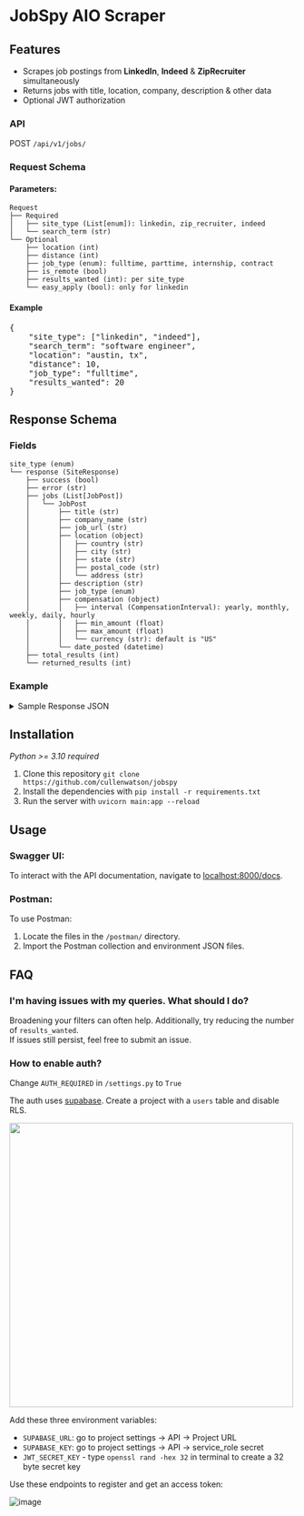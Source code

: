 # JobSpy AIO Scraper

## Features

- Scrapes job postings from **LinkedIn**, **Indeed** & **ZipRecruiter** simultaneously
- Returns jobs with title, location, company, description & other data
- Optional JWT authorization


### API

POST `/api/v1/jobs/`
### Request Schema


#### Parameters:
```plaintext
Request
├── Required
│   ├── site_type (List[enum]): linkedin, zip_recruiter, indeed
│   └── search_term (str)
└── Optional
    ├── location (int)
    ├── distance (int)
    ├── job_type (enum): fulltime, parttime, internship, contract
    ├── is_remote (bool)
    ├── results_wanted (int): per site_type
    └── easy_apply (bool): only for linkedin
```

#### Example
<pre>
{
    "site_type": ["linkedin", "indeed"],
    "search_term": "software engineer",
    "location": "austin, tx",
    "distance": 10,
    "job_type": "fulltime",
    "results_wanted": 20
}
</pre>

## Response Schema
### Fields
```plaintext
site_type (enum)
└── response (SiteResponse)
    ├── success (bool)
    ├── error (str)
    ├── jobs (List[JobPost])
    │   └── JobPost
    │       ├── title (str)
    │       ├── company_name (str)
    │       ├── job_url (str)
    │       ├── location (object)
    │       │   ├── country (str)
    │       │   ├── city (str)
    │       │   ├── state (str)
    │       │   ├── postal_code (str)
    │       │   └── address (str)
    │       ├── description (str)
    │       ├── job_type (enum)
    │       ├── compensation (object)
    │       │   ├── interval (CompensationInterval): yearly, monthly, weekly, daily, hourly
    │       │   ├── min_amount (float)
    │       │   ├── max_amount (float)
    │       │   └── currency (str): default is "US"
    │       └── date_posted (datetime)
    ├── total_results (int)
    └── returned_results (int)
```

### Example
<details>
  <summary>Sample Response JSON</summary>
<pre><code>{
    "linkedin": {
        "success": true,
        "error": null,
        "jobs": [
            {
                "title": "Software Engineer 1",
                "company_name": "Public Partnerships | PPL",
                "job_url": "https://www.linkedin.com/jobs/view/3690013792",
                "location": {
                    "country": "US",
                    "city": "Austin",
                    "state": "TX",
                    "postal_code": null,
                    "address": null
                },
                "description": "Public Partnerships LLC supports individuals with disabilities or chronic illnesses and aging adults, to remain in their homes and communities and “self” direct their own long-term home care. Our role as the nation’s largest and most experienced Financial Management Service provider is to assist those eligible Medicaid recipients to choose and pay for their own support workers and services within their state-approved personalized budget. We are appointed by states and managed healthcare organizations to better serve more of their residents and members requiring long-term care and ensure the efficient use of taxpayer funded services.Our culture attracts and rewards people who are results-oriented and strive to exceed customer expectations. We desire motivated candidates who are excited to join our fast-paced, entrepreneurial environment, and who want to make a difference in helping transform the lives of the consumers we serve. (learn more at www.publicpartnerships.com )Duties & Responsibilities Plans, develops, tests, documents, and implements software according to specifications and industrybest practices. Converts functional specifications into technical specifications suitable for code development. Works with Delivery Manager to evaluate user’s requests for new or modified computer programs todetermine feasibility, cost and time required, compatibility with current system, and computercapabilities. Follows coding and documentation standards. Participate in code review process. Collaborates with End Users to troubleshoot IT questions and generate reports. Analyzes, reviews, and alters program to increase operating efficiency or adapt to new requirementsRequired Skills System/application design, web, and client-server technology. Excellent communication skills and experience working with non-technical staff to understandrequirements necessary.QualificationsEducation & Experience:Relevant Bachelor’s degree required with a computer science, software engineering or information systems major preferred.0-2 years of relevant experience preferred. Demonstrated experience in Microsoft SQL server, Experience working with .NET Technologies and/or object-oriented programming languages. Working knowledge of object-oriented languageCompensation & Benefits401k Retirement PlanMedical, Dental and Vision insurance on first day of employmentGenerous Paid Time OffTuition & Continuing Education Assistance ProgramEmployee Assistance Program and more!The base pay for this role is between $85,000 to $95,000; base pay may vary depending on skills, experience, job-related knowledge, and location. Certain positions may also be eligible for a performance-based incentive as part of total compensation.Public Partnerships is an Equal Opportunity Employer dedicated to celebrating diversity and intentionally creating a culture of inclusion. We believe that we work best when our employees feel empowered and accepted, and that starts by honoring each of our unique life experiences. At PPL, all aspects of employment regarding recruitment, hiring, training, promotion, compensation, benefits, transfers, layoffs, return from layoff, company-sponsored training, education, and social and recreational programs are based on merit, business needs, job requirements, and individual qualifications. We do not discriminate on the basis of race, color, religion or belief, national, social, or ethnic origin, sex, gender identity and/or expression, age, physical, mental, or sensory disability, sexual orientation, marital, civil union, or domestic partnership status, past or present military service, citizenship status, family medical history or genetic information, family or parental status, or any other status protected under federal, state, or local law. PPL will not tolerate discrimination or harassment based on any of these characteristics.PPL does not discriminate based on race, color, religion, or belief, national, social, or ethnic origin, sex, gender identity and/or expression, age, physical, mental, or sensory disability, sexual orientation, marital, civil union, or domestic partnership status, protected veteran status, citizenship status, family medical history or genetic information, family or parental status, or any other status protected under federal, state, or local law.",
                "job_type": null,
                "compensation": null,
                "date_posted": "2023-07-31T00:00:00"
            },
            {
                "title": "Front End Developer",
                "company_name": "Payment Approved",
                "job_url": "https://www.linkedin.com/jobs/view/3667178581",
                "location": {
                    "country": "US",
                    "city": "Austin",
                    "state": "TX",
                    "postal_code": null,
                    "address": null
                },
                "description": "Front-End Developer Austin, TX Who We Are:At Payment Approved, we believe that the key to global money movement is a trusted network that emphasizes safety, security, cost-effectiveness, and accessibility. Our mission is to build the most trusted, comprehensive money movement network for every country, and human, in the world.We bridge the technology gap through financial tools that help businesses access an end-to-end solution for faster, simpler, and more secure payments and money movement around the world.The team at Payment Approved has decades of experience across technology, compliance, and financial services. We are financial and digitization leaders, working together to build an end-to-end solution for simple, secure, and safe money movement around the world.What You’ll Do:Be responsible for building out the Payment Approved Business Portal, our web application that allows our customers to onboard onto our services and products, and to review all of the payment transactions they execute with Payment ApprovedWork within a cross-functional scrum team focused on a given set of features and services in a fast-paced agile environmentCare deeply about code craftsmanship and qualityBring enthusiasm for using the best practices of scalability, accessibility, maintenance, observability, automation testing strategies, and documentation into everyday developmentAs a team player, collaborate effectively with other engineers, product managers, user experience designers, architects, and quality engineers across teams in translating product requirements into excellent technical solutions to delight our customersWhat You’ll Bring:Bachelor’s degree in Engineering or a related field3+ years of experience as a Front-End Developer, prior experience working on small business tools, payments or financial services is a plus2+ years of Vue.js and Typescript experience HTML5, CSS3, JavaScript (with knowledge of ES6), JSON, RESTFUL APIs, GIT, and NodeJS experience is a plusAdvanced organizational, collaborative, inter-personal, written and verbal communication skillsMust be team-oriented with an ability to work independently in a collaborative and fast-paced environmentWhat We Offer:Opportunity to join an innovative company in the FinTech space Work with a world-class team to develop industry-leading processes and solutions Competitive payFlexible PTOMedical, Dental, Vision benefitsPaid HolidaysCompany-sponsored eventsOpportunities to advance in a growing companyAs a firm, we are young, but mighty. We’re a certified VISA Direct FinTech, Approved Fast Track Program participant. We’re the winner of the IMTC 2020 RemTECH Awards. We’re PCI and SOC-2 certified. We operate in 15 countries. Our technology is cutting-edge, and our amazing team is what makes the difference between good and great. We’ve done a lot in the six years we’ve been around, and this is only the beginning.As for 2021, we have our eyes fixed: The money movement space is moving full speed ahead. We aim to help every company, in every country, keep up with its pace. Come join us in this objective!Powered by JazzHROPniae0WXR",
                "job_type": null,
                "compensation": null,
                "date_posted": "2023-06-22T00:00:00"
            },
            {
                "title": "Full Stack Software Engineer",
                "company_name": "The Boring Company",
                "job_url": "https://www.linkedin.com/jobs/view/3601460527",
                "location": {
                    "country": "US",
                    "city": "Austin",
                    "state": "TX",
                    "postal_code": null,
                    "address": null
                },
                "description": "The Boring Company was founded to solve the problem of soul-destroying traffic by creating an underground network of tunnels. Today, we are creating the technology to increase tunneling speed and decrease costs by a factor of 10 or more with the ultimate goal of making Hyperloop adoption viable and enabling rapid transit across densely populated regions.As a Full-Stack Software Engineer you will be responsible for helping build automation and application software for the next generation of tunnel boring machines (TBM), used to build new underground transportation systems and Hyperloops. This role will primarily be focused on designing and implementing tools to operate, analyze and control The Boring Company's TBMs. Within this role, you will have wide exposure to the overall system architecture.ResponsibilitiesSupport software engineering & controls team writing code for tunnel boring machineDesign and implement tunnel boring HMIsOwnership of data pipelineVisualize relevant data for different stakeholders using dashboards (e.g., Grafana)Support and improve built pipelineBasic QualificationsBachelor’s Degree in Computer Science, Software Engineering, or equivalent fieldExperience developing software applications in Python, C++ or similar high-level languageDevelopment experience in JavaScript, CSS and HTMLFamiliar with using SQL and NoSQL (time series) databasesExperience using git or similar versioning tools for developmentAbility and motivation to learn new skills rapidlyCapable of working with imperfect informationPreferred Skills and ExperienceExcellent communication and teamwork skillsExperience in designing and testing user interfacesKnowledge of the protocols HTTP and MQTTExperience using and configuring CI/CD pipelines and in writing unit testsExperience working in Windows and Linux operating systemsWork experience in agile teams is a plusAdditional RequirementsAbility to work long hours and weekends as necessaryReporting Location: Bastrop, Texas - HeadquartersCultureWe're a team of dedicated, smart, and scrappy people. Our employees are passionate about our mission and determined to innovate at every opportunity.BenefitsWe offer employer-paid medical, dental, and vision coverage, a 401(k) plan, paid holidays, paid vacation, and a competitive amount of equity for all permanent employees.The Boring Company is an Equal Opportunity Employer; employment with The Boring Company is governed on the basis of merit, competence and qualifications and will not be influenced in any manner by race, color, religion, gender, national origin/ethnicity, veteran status, disability status, age, sexual orientation, gender identity, marital status, mental or physical disability or any other legally protected status.",
                "job_type": null,
                "compensation": null,
                "date_posted": "2023-04-18T00:00:00"
            }
        ],
        "total_results": 1000,
        "returned_results": 3
    },
    "indeed": {
        "success": true,
        "error": null,
        "jobs": [
            {
                "title": "Server Engineer",
                "company_name": "Sonic Healthcare USA, Inc",
                "job_url": "https://www.indeed.com/jobs/viewjob?jk=9fb2bea89374ca98",
                "location": {
                    "country": "US",
                    "city": "Austin",
                    "state": "TX",
                    "postal_code": "78716",
                    "address": null
                },
                "description": "Job Functions, Duties, Responsibilities and Position Qualifications: Position Summary: The Server Engineer is responsible for the design, implementation, maintenance, and support for large scale enterprise Microsoft and/or Apple devices including servers, computers, and mobile devices. The Server Engineer is expected to have a strong foundation of Windows Server 2019/2016/2012 operating systems. Knowledge to support MacOS/iOS is beneficial. Proficiency with VM infrastructure, Active Directory, DNS, Mobile Device Management, and/or Windows 10 should also be demonstrated. The Server Engineer must have strong technical, analytical and problem-solving abilities for management and administration of corporate environments. Day-to-day responsibilities include system administration and monitoring of systems, security, performance, backup/restore and configuration changes. The Server Engineer will troubleshoot incidents, determine root causes, and find/implement solutions for problems. They will assist with the implementation of new or additional technology to improve infrastructure service locally and remotely. Essential Functions: Installs, configures and maintains Windows Server 2022/2019/2016/2012, Windows 10, Mac and iOS devices used in the SHUSA infrastructure. Performs daily support of the Windows Server and occasionally Apple environment. Uses common Windows system administration and AD tools to Support and troubleshoot Windows server applications and Mac applications/platforms developed in-house and externally. Thoroughly understands business needs and ensure comprehensive testing scenarios are documented. Serves as the lead technical resource on complex systems projects. Guides and trains less-experienced colleagues. Models excellence in documentation of systems and solutions. Tests and implements projects in accordance with written business and functional design documents and following established standards. Delivers assignments within specified time frames, adhering to all established methodologies, standards and guidelines individually or as a member of a project team. Reports, monitors and verifies system defects, as necessary. Ensures that defects in the products have been corrected and document results of testing. Provides ownership and accountability for assigned testing, keeping supervisor aware of progress and risk. Responds to after hour pages and participates in rotational on-call schedule. Participates in process improvement projects. Acts as second-in-command to Windows Server Manager in their absence. Skills: Confidence and experience in using the typical Windows and/or Mac software and management tools Ability to effectively prioritize and execute tasks in a high-pressure environment. Possesses strong analytical and problem solving skills, including application and network-level troubleshooting ability. Ability to work independently or in teams and manage multiple assignments simultaneously Ability to develop business relationships and communicate effectively with the developers, peers and supervisors. Strong understanding of various protocols and services including NFS, DHCP, DNS, IP, TCP, UDP, TFTP, NTP. Experience with group policy objects on domain servers. Ability to use data and logic to quickly find solutions to difficult challenges. Adheres to schedules and agendas and respects others’ time. Adjusts effectively to new work demands, processes, structures and cultures. Excellent written, oral, interpersonal, and presentational skills. Knowledge of Healthcare Information Technology Education, Licensure, Certification / Job Qualifications: Bachelor (4-year) degree with a technical major such as engineering or computer science, or demonstrated work experience. Microsoft MCSE Certification or VMware VCP would be a plus. Apple certifications would be a plus. Physical Requirements: Sitting for extended periods of time. Dexterity of hands and fingers to operate a computer keyboard, mouse and to handle other computer components. Occasional lifting and transporting of moderately heavy objects, such as computers and peripherals up to 30lbs. Light to moderate physical effort (lift/carry up to 50 lbs.) Occasional reaching, stooping, bending, kneeling and crouching. Occasional carrying, pushing, and pulling of objects. Frequent, prolonged standing/sitting/walking. Extensive computer work. Frequent use of telephone. Occasional travel required to interact with Division personnel and/or attend meetings or educational training. Environmental Conditions: Work involves intermittent to occasional exposure to unpleasant working conditions or undesirable elements; may involve some contact with potentially hazardous or harmful elements in providing administrative or support services. Scheduled Weekly Hours: 40 Work Shift: Job Category: Information Technology Company: Sonic Healthcare USA, Inc Sonic Healthcare USA is an equal opportunity employer that celebrates diversity and is committed to an inclusive workplace for all employees. We prohibit discrimination and harassment of any kind based on race, color, sex, religion, age, national origin, disability, genetics, veteran status, sexual orientation, gender identity or expression, or any other characteristic protected by federal, state, or local laws.",
                "job_type": "fulltime",
                "compensation": null,
                "date_posted": "2023-08-15T00:00:00"
            },
            {
                "title": "Firmware Engineer",
                "company_name": "Great River Technology",
                "job_url": "https://www.indeed.com/jobs/viewjob?jk=d98ff534bc583502",
                "location": {
                    "country": "US",
                    "city": "",
                    "state": "TX",
                    "postal_code": null,
                    "address": null
                },
                "description": "Electronic Hardware Engineer Great River Technology is looking for a highly motivated Electronic Hardware Engineer to join its Albuquerque team in the development of high-performance digital video products. Job Responsibilities The Electronic Hardware Engineer will work in teams of 3 to 5 people responsible for the realization of the Great River's video products and firmware IP cores. He or she will also work directly with customers to resolve technical problems. Minimum Requirements The ideal candidate will have: A 4-year Engineering degree Experience with VHDL logic design, VHDL test benches and simulation Familiarity with Xilinx ISE/Vivado, Altera Quartus, and/or ModelSim is a plus. About Great River Great River Technology is an employee owned company in Albuquerque, New Mexico, that specializes in mission-critical, high- performance digital video development tools and services for commercial aerospace and military customers. We have off-the-shelf board-level products for high-speed video links and point-to-point data transmission. Great River offers competitive pay and generous benefits - including company stock, and performance bonuses. Work environment Great River is a small entrepreneurial company with a friendly, team-oriented work atmosphere. EEO statement Great River Technology is an equal opportunity employer. Job Type: Full-time Pay: $69,904.00 - $152,749.00 per year Benefits: 401(k) Dental insurance Health insurance Paid time off Schedule: 8 hour shift Monday to Friday Supplemental pay types: Bonus pay Ability to commute/relocate: Albuquerque, NM 87113: Reliably commute or planning to relocate before starting work (Required) Education: Bachelor's (Required) Experience: VHDL Coding: 1 year (Required) Work Location: In person",
                "job_type": "fulltime",
                "compensation": {
                    "interval": "yearly",
                    "min_amount": 152749.0,
                    "max_amount": 69904.0,
                    "currency": "USD"
                },
                "date_posted": "2022-03-21T00:00:00"
            },
            {
                "title": "Software Engineer",
                "company_name": "INTEL",
                "job_url": "https://www.indeed.com/jobs/viewjob?jk=a2cfbb98d2002228",
                "location": {
                    "country": "US",
                    "city": "Austin",
                    "state": "TX",
                    "postal_code": null,
                    "address": null
                },
                "description": "Job Description Designs, develops, tests, and debugs software tools, flows, PDK design components, and/or methodologies used in design automation and by teams in the design of hardware products, process design, or manufacturing. Responsibilities include capturing user stories/requirements, writing both functional and test code, automating build and deployment, and/or performing unit, integration, and endtoend testing of the software tools. #DesignEnablement Qualifications Minimum qualifications are required to be initially considered for this position. Preferred qualifications are in addition to the minimum requirements and are considered a plus factor in identifying top candidates. Minimum Qualifications: Candidate must possess a BS degree with 6+ years of experience or MS degree with 4+ years of experience or PhD degree with 2+ years of experience in Computer Engineering, EE, Computer Science, or relevant field. 3+ years of experience in the following: Database structure and algorithms. C or C++ software development. Scripting in Perl or Python or TCL. ICV-PXL or Calibre SVRF or Physical Verification runset code development. Preferred Qualifications: 3+ years of experience in the following: Agile/Test-Driven Development. Semiconductor Devices, device physics or RC Extraction. RC Modeling or Electrostatics or Field Solver development Inside this Business Group As the world's largest chip manufacturer, Intel strives to make every facet of semiconductor manufacturing state-of-the-art - from semiconductor process development and manufacturing, through yield improvement to packaging, final test and optimization, and world class Supply Chain and facilities support. Employees in the Technology Development and Manufacturing Group are part of a worldwide network of design, development, manufacturing, and assembly/test facilities, all focused on utilizing the power of Moore’s Law to bring smart, connected devices to every person on Earth. Other Locations US, TX, Austin; US, CA, Folsom; US, CA, Santa Clara Covid Statement Intel strongly encourages employees to be vaccinated against COVID-19. Intel aligns to federal, state, and local laws and as a contractor to the U.S. Government is subject to government mandates that may be issued. Intel policies for COVID-19 including guidance about testing and vaccination are subject to change over time. Posting Statement All qualified applicants will receive consideration for employment without regard to race, color, religion, religious creed, sex, national origin, ancestry, age, physical or mental disability, medical condition, genetic information, military and veteran status, marital status, pregnancy, gender, gender expression, gender identity, sexual orientation, or any other characteristic protected by local law, regulation, or ordinance. Benefits We offer a total compensation package that ranks among the best in the industry. It consists of competitive pay, stock, bonuses, as well as, benefit programs which include health, retirement, and vacation. Find more information about all of our Amazing Benefits here: https://www.intel.com/content/www/us/en/jobs/benefits.html Annual Salary Range for jobs which could be performed in US, California: $139,480.00-$209,760.00 Salary range dependent on a number of factors including location and experience Working Model This role will be eligible for our hybrid work model which allows employees to split their time between working on-site at their assigned Intel site and off-site. In certain circumstances the work model may change to accommodate business needs. JobType Hybrid",
                "job_type": "fulltime",
                "compensation": {
                    "interval": "yearly",
                    "min_amount": 209760.0,
                    "max_amount": 139480.0,
                    "currency": "USD"
                },
                "date_posted": "2023-08-18T00:00:00"
            }
        ],
        "total_results": 845,
        "returned_results": 3
    },
    "zip_recruiter": {
        "success": true,
        "error": null,
        "jobs": [
            {
                "title": "Software Developer II (Web-Mobile) - Remote",
                "company_name": "Navitus Health Solutions LLC",
                "job_url": "https://www.ziprecruiter.com/jobs/navitus-health-solutions-llc-1a3cba76/software-developer-ii-web-mobile-remote-aa2567f2?zrclid=51525b13-a008-4f46-8cf0-67dae6044408&lvk=NKzmQn2kG7L1VJplTh5Cqg.--N2aTr3mbB",
                "location": {
                    "country": "US",
                    "city": "Austin",
                    "state": "TX",
                    "postal_code": null,
                    "address": null
                },
                "description": "Putting People First in Pharmacy- Navitus was founded as an alternative to traditional pharmacy benefit manager (PBM) models. We are committed to removing cost from the drug supply chain to make medications more affordable for the people who need them. At Navitus, our team members work in an environment that celebrates diversity, fosters creativity and encourages growth. We welcome new ideas and share a passion for excellent service to our customers and each other. The Software Developer II ensures efforts are in alignment with the IT Member Services to support customer-focused objectives and the IT Vision, a collaborative partner delivering innovative ideas, solutions and services to simplify people’s lives. The Software Developer II’s role is to define, develop, test, analyze, and maintain new software applications in support of the achievement of business requirements. This includes writing, coding, testing, and analyzing software programs and applications. The Software Developer will also research, design, document, and modify software specifications throughout the production life cycle.Is this you? Find out more below! How do I make an impact on my team?Collaborate with developers, programmers, and designers in conceptualizing and development of new software programs and applications.Analyze and assess existing business systems and procedures.Design, develop, document and implement new applications and application enhancements according to business and technical requirementsAssist in defining software development project plans, including scoping, scheduling, and implementation.Conduct research on emerging application development software products, languages, and standards in support of procurement and development efforts.Liaise with internal employees and external vendors for efficient implementation of new software products or systems and for resolution of any adaptation issues.Recommend, schedule, and perform software improvements and upgrades.Write, translate, and code software programs and applications according to specifications.Write programming scripts to enhance functionality and/or performance of company applications as necessary.Design, run and monitor software performance tests on new and existing programs for the purposes of correcting errors, isolating areas for improvement, and general debugging to deliver solutions to problem areas.Generate statistics and write reports for management and/or team members on the status of the programming process.Develop and maintain user manuals and guidelines and train end users to operate new or modified programs.Install software products for end users as required.Responsibilities (working knowledge of several of the following):Programming LanguagesC#HTML/HTML5CSS/CSS3JavaScriptAngularReact/NativeRelation DB development (Oracle or SQL Server) Methodologies and FrameworksASP.NET CoreMVCObject Oriented DevelopmentResponsive Design ToolsVisual Studio or VSCodeTFS or other source control softwareWhat our team expects from you? College diploma or university degree in the field of computer science, information systems or software engineering, and/or 6 years equivalent work experienceMinimum two years of experience requiredPractical experience working with the technology stack used for Web and/or Mobile Application developmentExcellent understanding of coding methods and best practices.Experience interviewing end-users for insight on functionality, interface, problems, and/or usability issues.Hands-on experience developing test cases and test plans.Healthcare industry practices and HIPAA knowledge would be a plus.Knowledge of applicable data privacy practices and laws.Participate in, adhere to, and support compliance program objectivesThe ability to consistently interact cooperatively and respectfully with other employeesWhat can you expect from Navitus?Hours/Location: Monday-Friday 8:00am-5:00pm CST, Appleton WI Office, Madison WI Office, Austin TX Office, Phoenix AZ Office or RemotePaid Volunteer HoursEducational Assistance Plan and Professional Membership assistanceReferral Bonus Program – up to $750!Top of the industry benefits for Health, Dental, and Vision insurance, Flexible Spending Account, Paid Time Off, Eight paid holidays, 401K, Short-term and Long-term disability, College Savings Plan, Paid Parental Leave, Adoption Assistance Program, and Employee Assistance Program",
                "job_type": "fulltime",
                "compensation": {
                    "interval": "yearly",
                    "min_amount": 75000.0,
                    "max_amount": 102000.0,
                    "currency": "US"
                },
                "date_posted": "2023-07-22T00:49:06+00:00"
            },
            {
                "title": "Senior Software Engineer",
                "company_name": "Macpower Digital Assets Edge (MDA Edge)",
                "job_url": "https://www.ziprecruiter.com/jobs/macpower-digital-assets-edge-mda-edge-3205cee9/senior-software-engineer-59332966?zrclid=f2e8377d-33f6-4398-99e5-e3ea0c64234a&lvk=wEF8NWo_yJghc-buzNmD7A.--N2aWoMMcN",
                "location": {
                    "country": "US",
                    "city": "Austin",
                    "state": "TX",
                    "postal_code": null,
                    "address": null
                },
                "description": "Job Summary: As a senior software engineer, you will be a key player in building and contributing to our platform and product roadmap, shaping our technology strategy, and mentoring talented engineers. You are motivated by being apart of effective engineering teams and driven to roll up your sleeves and dive into code when necessary. Being hands on with code is critical for success in this role. 80-90% of time will be spent writing actual code. Our engineering team is hybrid and meets in-person (Austin, TX) 1-2 days a week. Must haves: Background: 5+ years in software engineering with demonstrated success working for fast-growing companies. Success in building software from the ground up with an emphasis on architecture and backend programming. Experience developing software and APIs with technologies like TypeScript, Node.js, Express, NoSQL databases, and AWS. Nice to haves: Domain expertise: Strong desire to learn and stay up-to-date with the latest user-facing security threats and attack methods. Leadership experience is a plus. 2+ years leading/managing teams of engineers. Ability to set and track goals with team members, delegate intelligently. Project management: Lead projects with a customer-centric focus and a passion for problem-solving.",
                "job_type": "fulltime",
                "compensation": {
                    "interval": "yearly",
                    "min_amount": 140000.0,
                    "max_amount": 140000.0,
                    "currency": "US"
                },
                "date_posted": "2023-07-21T09:17:19+00:00"
            },
            {
                "title": "Software Developer II- remote",
                "company_name": "Navitus Health Solutions LLC",
                "job_url": "https://www.ziprecruiter.com/jobs/navitus-health-solutions-llc-1a3cba76/software-developer-ii-remote-a9ff556a?zrclid=86334c0f-c0cb-4252-b078-17f3d8079964&lvk=Oz2MG9xtFwMW6hxOsCrtJw.--N2cr_mA0F",
                "location": {
                    "country": "US",
                    "city": "Austin",
                    "state": "TX",
                    "postal_code": null,
                    "address": null
                },
                "description": "Putting People First in Pharmacy- Navitus was founded as an alternative to traditional pharmacy benefit manager (PBM) models. We are committed to removing cost from the drug supply chain to make medications more affordable for the people who need them. At Navitus, our team members work in an environment that celebrates diversity, fosters creativity and encourages growth. We welcome new ideas and share a passion for excellent service to our customers and each other. The Software Developer II ensures efforts are in alignment with the IT Health Strategies Team to support customer-focused objectives and the IT Vision, a collaborative partner delivering innovative ideas, solutions and services to simplify people’s lives. The Software Developer IIs role is to define, develop, test, analyze, and maintain new and existing software applications in support of the achievement of business requirements. This includes designing, documenting, coding, testing, and analyzing software programs and applications. The Software Developer will also research, design, document, and modify software specifications throughout the production life cycle.Is this you? Find out more below! How do I make an impact on my team?Provide superior customer service utilizing a high-touch, customer centric approach focused on collaboration and communication.Contribute to a positive team atmosphere.Innovate and create value for the customer.Collaborate with analysts, programmers and designers in conceptualizing and development of new and existing software programs and applications.Analyze and assess existing business systems and procedures.Define, develop and document software business requirements, objectives, deliverables, and specifications on a project-by-project basis in collaboration with internal users and departments.Design, develop, document and implement new applications and application enhancements according to business and technical requirements.Assist in defining software development project plans, including scoping, scheduling, and implementation.Research, identify, analyze, and fulfill requirements of all internal and external program users.Recommend, schedule, and perform software improvements and upgrades.Consistently write, translate, and code software programs and applications according to specifications.Write new and modify existing programming scripts to enhance functionality and/or performance of company applications as necessary.Liaise with network administrators, systems analysts, and software engineers to assist in resolving problems with software products or company software systems.Design, run and monitor software performance tests on new and existing programs for the purposes of correcting errors, isolating areas for improvement, and general debugging.Administer critical analysis of test results and deliver solutions to problem areas.Generate statistics and write reports for management and/or team members on the status of the programming process.Liaise with vendors for efficient implementation of new software products or systems and for resolution of any adaptation issues.Ensure target dates and deadlines for development are met.Conduct research on emerging application development software products, languages, and standards in support of procurement and development efforts.Develop and maintain user manuals and guidelines.Train end users to operate new or modified programs.Install software products for end users as required.Participate in, adhere to, and support compliance program objectives.Other related duties as assigned/required.Responsibilities (including one or more of the following):VB.NETC#APIFast Healthcare Interoperability Resources (FHIR)TelerikOracleMSSQLVisualStudioTeamFoundation StudioWhat our team expects from you? College diploma or university degree in the field of computer science, information systems or software engineering, and/or 6 years equivalent work experience.Minimum two years of experience requiredExcellent understanding of coding methods and best practices.Working knowledge or experience with source control tools such as TFS and GitHub.Experience interviewing end-users for insight on functionality, interface, problems, and/or usability issues.Hands-on experience developing test cases and test plans.Healthcare industry practices and HIPAA knowledge would be a plus.Knowledge of applicable data privacy practices and laws.Participate in, adhere to, and support compliance program objectivesThe ability to consistently interact cooperatively and respectfully with other employeesWhat can you expect from Navitus?Hours/Location: Monday-Friday remote Paid Volunteer HoursEducational Assistance Plan and Professional Membership assistanceReferral Bonus Program – up to $750!Top of the industry benefits for Health, Dental, and Vision insurance, Flexible Spending Account, Paid Time Off, Eight paid holidays, 401K, Short-term and Long-term disability, College Savings Plan, Paid Parental Leave, Adoption Assistance Program, and Employee Assistance Program",
                "job_type": "fulltime",
                "compensation": {
                    "interval": "yearly",
                    "min_amount": 75000.0,
                    "max_amount": 102000.0,
                    "currency": "US"
                },
                "date_posted": "2023-07-10T20:44:25+00:00"
            }
        ],
        "total_results": 3798,
        "returned_results": 3
    }
}
</code></pre>
</details>

## Installation
_Python >= 3.10 required_  
1. Clone this repository `git clone https://github.com/cullenwatson/jobspy`
2. Install the dependencies with `pip install -r requirements.txt`
4. Run the server with `uvicorn main:app --reload`

## Usage

### Swagger UI:
To interact with the API documentation, navigate to [localhost:8000/docs](http://localhost:8000/docs).

### Postman:
To use Postman:
1. Locate the files in the `/postman/` directory.
2. Import the Postman collection and environment JSON files.

## FAQ

### I'm having issues with my queries. What should I do?

Broadening your filters can often help. Additionally, try reducing the number of `results_wanted`.  
If issues still persist, feel free to submit an issue.

### How to enable auth?

Change `AUTH_REQUIRED` in `/settings.py` to `True`

The auth uses [supabase](https://supabase.com). Create a project with a `users` table and disable RLS.  
  
<img src="https://github.com/cullenwatson/jobspy/assets/78247585/03af18e1-5386-49ad-a2cf-d34232d9d747" width="500">


Add these three environment variables:

- `SUPABASE_URL`: go to project settings -> API -> Project URL  
- `SUPABASE_KEY`: go to project settings -> API -> service_role secret
- `JWT_SECRET_KEY` - type `openssl rand -hex 32` in terminal to create a 32 byte secret key

Use these endpoints to register and get an access token: 

![image](https://github.com/cullenwatson/jobspy/assets/78247585/c84c33ec-1fe8-4152-9c8c-6c4334aecfc3)

